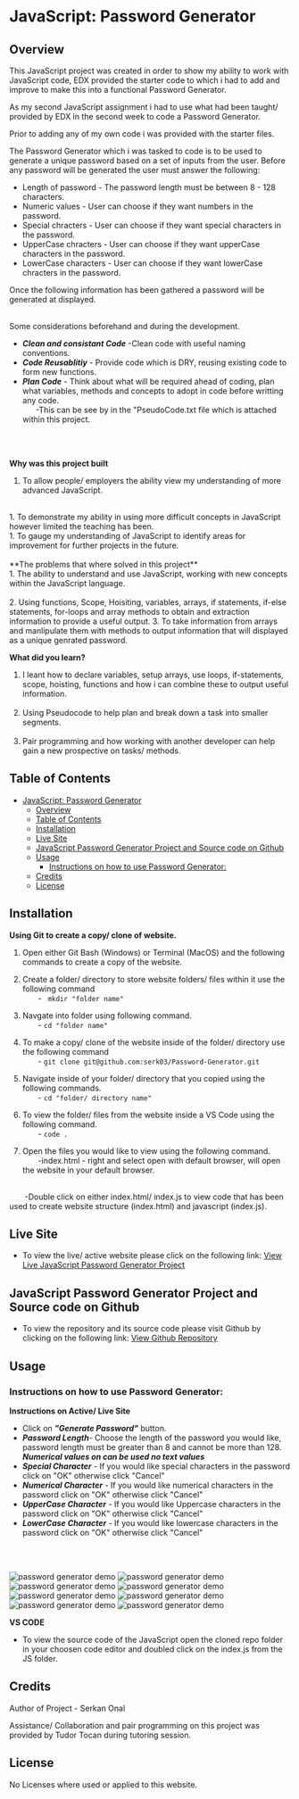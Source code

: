 # JavaScript: Password Generator

## Overview
This JavaScript project was created in order to show my ability to work with JavaScript code, EDX provided the starter code to which i had to add and improve to make this into a functional Password Generator.

As my second JavaScript assignment i had to use what had been taught/ provided by EDX in the second week to code a Password Generator.

Prior to adding any of my own code i was provided with the starter files.

The Password Generator which i was tasked to code is to be used to generate a unique password based on a set of inputs from the user. Before any password will be generated the user must answer the following:

- Length of password - The password length must be between 8 - 128 characters.
- Numeric values - User can choose if they want numbers in the password.
- Special chracters - User can choose if they want special characters in the password.
- UpperCase chracters - User can choose if they want upperCase characters in the password.
- LowerCase characters - User can choose if they want lowerCase chracters in the password.

Once the following information has been gathered a password will be generated at displayed.

<br>
Some considerations beforehand and during the development. 

- ***Clean and consistant Code*** -Clean code with useful naming conventions.
- ***Code Reusablitiy*** - Provide code which is DRY, reusing existing code to form new functions.
- ***Plan Code*** - Think about what will be required ahead of coding, plan what variables, methods and concepts to adopt in code before writting any code.
  <br>
  &nbsp;&nbsp;&nbsp;&nbsp;&nbsp;&nbsp;-This can be see by in the "PseudoCode.txt file which is attached within this project.
<br>
<br>

**Why was this project built**
  &nbsp;&nbsp;&nbsp;&nbsp;&nbsp;&nbsp;
  1. To allow people/ employers the ability view my understanding of more advanced JavaScript.
  <br>
  1. To demonstrate my ability in using more difficult concepts in JavaScript however limited the teaching has been.
  <br>
  1. To gauge my understanding of JavaScript to identify areas for improvement for further projects in the future.
<br>
<br>
  **The problems that where solved in this project**
<br>
 1. The ability to understand and use JavaScript, working with new concepts within the JavaScript language.<br><br>
 2. Using functions, Scope, Hoisiting, variables, arrays, if statements, if-else statements, for-loops and array methods to obtain and extraction information to provide a useful output.
 3. To take information from arrays and manlipulate them with methods to output information that will displayed as a unique genrated password.
   
<br>

**What did you learn?**<br>
  
  1. I leant how to declare variables, setup arrays, use loops, if-statements, scope, hoisting, functions and how i can combine these to output useful information.
  <br><br>
  1. Using Pseudocode to help plan and break down a task into smaller segments.
  <br><br>
  1. Pair programming and how working with another developer can help gain a new prospective on tasks/ methods.

## Table of Contents

- [JavaScript: Password Generator](#javascript-password-generator)
  - [Overview](#overview)
  - [Table of Contents](#table-of-contents)
  - [Installation](#installation)
  - [Live Site](#live-site)
  - [JavaScript Password Generator Project and Source code on Github](#javascript-password-generator-project-and-source-code-on-github)
  - [Usage](#usage)
    - [Instructions on how to use Password Generator:](#instructions-on-how-to-use-password-generator)
  - [Credits](#credits)
  - [License](#license)

## Installation

**Using Git to create a copy/ clone of website.**

1. Open either Git Bash (Windows) or Terminal (MacOS) and the following commands to create a copy of the website.
   
2. Create a folder/ directory to store website folders/ files within it use the following command<br>
  &nbsp;&nbsp;&nbsp;&nbsp;&nbsp;&nbsp; -
 ` mkdir "folder name"`<br>

1.  Navgate into folder using following command.<br>
  &nbsp;&nbsp;&nbsp;&nbsp;&nbsp;&nbsp; -
  `cd "folder name"`<br>

1. To make a copy/ clone of the website inside of the folder/ directory use the following command<br>
  &nbsp;&nbsp;&nbsp;&nbsp;&nbsp;&nbsp; -
  `git clone git@github.com:serk03/Password-Generator.git`
  
1. Navigate inside of your folder/ directory that you copied using the following commands.<br>
&nbsp;&nbsp;&nbsp;&nbsp;&nbsp;&nbsp; -
  `cd "folder/ directory name"`

1. To view the folder/ files from the website inside a VS Code using the following command.<br>
&nbsp;&nbsp;&nbsp;&nbsp;&nbsp;&nbsp; -
  `code .`

1. Open the files you would like to view using the following command.<br>
&nbsp;&nbsp;&nbsp;&nbsp;&nbsp;&nbsp; 
  -index.html - right and select open with default browser, will open the website in your default browser.
  <br>
&nbsp;&nbsp;&nbsp;&nbsp;&nbsp;&nbsp; 
 -Double click on either index.html/ index.js to view code that has been used to create website structure (index.html) and javascript (index.js).

<br>

## Live Site
- To view the live/ active website please click on the following link: [View Live JavaScript Password Generator Project](https://serk03.github.io/Password-Generator/)

## JavaScript Password Generator Project and Source code on Github
- To view the repository and its source code please visit Github by clicking on the following link: [View Github Repository](git@github.com:serk03/Password-Generator.git)


## Usage

### Instructions on how to use Password Generator:

**Instructions on Active/ Live Site**
  - Click on ***"Generate Password"*** button.
  - ***Password Length***- Choose the length of the password you would like, password length must be greater than 8 and cannot be more than 128.
   ***Numerical values on can be used no text values***
  - ***Special Character*** - If you would like special characters in the password click on "OK" otherwise click "Cancel"
  - ***Numerical Character*** - If you would like numerical characters in the password click on "OK" otherwise click "Cancel"
  - ***UpperCase Character*** - If you would like Uppercase characters in the password click on "OK" otherwise click "Cancel"
  - ***LowerCase Character*** - If you would like lowercase characters in the password click on "OK" otherwise click "Cancel"
<br>
&nbsp;&nbsp;&nbsp;&nbsp;&nbsp;&nbsp; 

![password generator demo](./assets/05-javascript-challenge-demo.png)
![password generator demo](./assets/Password-Length-2.png)
![password generator demo](./assets/Password-Length-1.png)
![password generator demo](./assets/Special-characters.png)
![password generator demo](./assets/Numerical-characters.png)
![password generator demo](./assets/Uppercase-characters.png)
![password generator demo](./assets/Lowercase-characters.png)
![password generator demo](./assets/Generated-Password.png)

**VS CODE**
- To view the source code of the JavaScript open the cloned repo folder in your choosen code editor and doubled click on the index.js from the JS folder.

## Credits

Author of Project - Serkan Onal

Assistance/ Collaboration and pair programming on this project was provided by Tudor Tocan during tutoring session.


## License

No Licenses where used or applied to this website.





